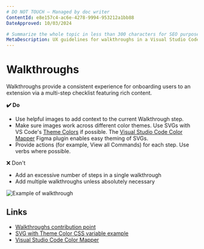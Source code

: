 ```yaml
---
# DO NOT TOUCH — Managed by doc writer
ContentId: e8e157c4-ac6e-4278-9994-953212a1bb88
DateApproved: 10/03/2024

# Summarize the whole topic in less than 300 characters for SEO purpose
MetaDescription: UX guidelines for walkthroughs in a Visual Studio Code extension.
---
```


# Walkthroughs

Walkthroughs provide a consistent experience for onboarding users to an extension via a multi-step checklist featuring rich content.

**✔️ Do**

- Use helpful images to add context to the current Walkthrough step.
- Make sure images work across different color themes. Use SVGs with VS Code's [Theme Colors](/api/references/theme-color) if possible. The [Visual Studio Code Color Mapper](https://www.figma.com/community/plugin/1218260433851630449) Figma plugin enables easy theming of SVGs.
- Provide actions (for example, View all Commands) for each step. Use verbs where possible.

❌ Don't

- Add an excessive number of steps in a single walkthrough
- Add multiple walkthroughs unless absolutely necessary

![Example of walkthrough](images/examples/walkthrough.png)

## Links

- [Walkthroughs contribution point](/api/references/contribution-points#contributes.walkthroughs)
- [SVG with Theme Color CSS variable example](https://github.com/microsoft/vscode/blob/a28eab68734e629c61590fae8c4b231c91f0eaaa/src/vs/workbench/contrib/welcomeGettingStarted/common/media/commandPalette.svg?short_path=52f2d6f#L11)
- [Visual Studio Code Color Mapper](https://www.figma.com/community/plugin/1218260433851630449)
